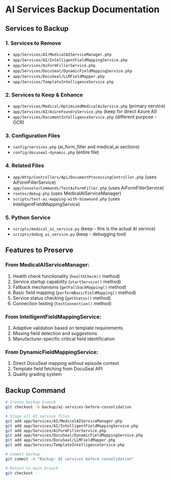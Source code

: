 # AI Services Backup Documentation

## Services to Backup

### 1. Services to Remove
- `app/Services/AI/MedicalAIServiceManager.php`
- `app/Services/AI/IntelligentFieldMappingService.php`  
- `app/Services/AiFormFillerService.php`
- `app/Services/DocuSeal/DynamicFieldMappingService.php`
- `app/Services/DocuSeal/LLMFieldMapper.php`
- `app/Services/TemplateIntelligenceService.php`

### 2. Services to Keep & Enhance
- `app/Services/Medical/OptimizedMedicalAiService.php` (primary service)
- `app/Services/AI/AzureFoundryService.php` (keep for direct Azure AI)
- `app/Services/DocumentIntelligenceService.php` (different purpose - OCR)

### 3. Configuration Files
- `config/services.php` (ai_form_filler and medical_ai sections)
- `config/docuseal-dynamic.php` (entire file)

### 4. Related Files
- `app/Http/Controllers/Api/DocumentProcessingController.php` (uses AiFormFillerService)
- `app/Console/Commands/TestAiFormFiller.php` (uses AiFormFillerService)
- `routes/debug.php` (uses MedicalAIServiceManager)
- `scripts/test-ai-mapping-with-biowound.php` (uses IntelligentFieldMappingService)

### 5. Python Service
- `scripts/medical_ai_service.py` (keep - this is the actual AI service)
- `scripts/debug_ai_service.py` (keep - debugging tool)

## Features to Preserve

### From MedicalAIServiceManager:
1. Health check functionality (`healthCheck()` method)
2. Service startup capability (`startService()` method)
3. Fallback mechanisms (`getFallbackMapping()` method)
4. Basic field mapping (`performBasicFieldMapping()` method)
5. Service status checking (`getStatus()` method)
6. Connection testing (`testConnection()` method)

### From IntelligentFieldMappingService:
1. Adaptive validation based on template requirements
2. Missing field detection and suggestions
3. Manufacturer-specific critical field identification

### From DynamicFieldMappingService:
1. Direct DocuSeal mapping without episode context
2. Template field fetching from DocuSeal API
3. Quality grading system

## Backup Command

```bash
# Create backup branch
git checkout -b backup/ai-services-before-consolidation

# Stage all AI service files
git add app/Services/AI/MedicalAIServiceManager.php
git add app/Services/AI/IntelligentFieldMappingService.php
git add app/Services/AiFormFillerService.php
git add app/Services/DocuSeal/DynamicFieldMappingService.php
git add app/Services/DocuSeal/LLMFieldMapper.php
git add app/Services/TemplateIntelligenceService.php

# Commit backup
git commit -m "Backup: AI services before consolidation"

# Return to main branch
git checkout -
``` 